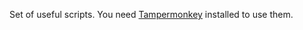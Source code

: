 Set of useful scripts. You need [Tampermonkey](https://chrome.google.com/webstore/detail/tampermonkey/dhdgffkkebhmkfjojejmpbldmpobfkfo) installed to use them.
